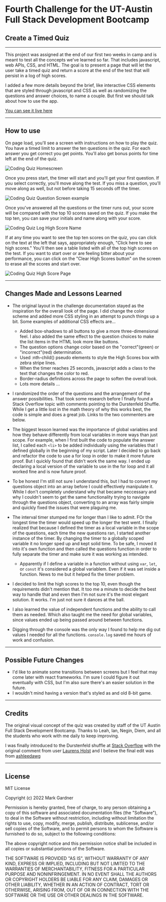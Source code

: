 # Fourth Challenge for the UT-Austin Full Stack Development Bootcamp

## Create a Timed Quiz 


___


This project was assigned at the end of our first two weeks in camp and is meant to test all the concepts we've learned so far. That includes javascript, web APIs, CSS, and HTML. The goal is to present a page that will let the user take a timed quiz and return a score at the end of the test that will persist in a log of high scores. 

I added a few more details beyond the brief, like interactive CSS elements that are styled through javascript and CSS as well as randomizing the questions and answer choices, to name a couple. But first we should talk about how to use the app.

[You can see it live here](https://markgatx.github.io/ModuleFourChallenge/)



___



## How to use

On page load, you'll see a screen with instructions on how to play the quiz. You have a timed limit to answer the ten questions in the quiz. For each answer you get correct you get points. You'll also get bonus points for time left at the end of the quiz.

![Coding Quiz Homescreen](./assets/images/Timed%20Coding%20Quiz%20Home%20Screen.jpg)

Once you press start, the timer will start and you'll get your first question. If you select correctly, you'll move along the test. If you miss a question, you'll move along as well, but not before taking 15 seconds off the timer.

![Coding Quiz Question Screen example](./assets/images/Coding%20Quiz%20Question%20example.jpg)

Once you've answered all the questions or the timer runs out, your score will be compared with the top 10 scores saved on the quiz. If you make the top ten, you can save your initials and name along with your score.

![Coding Quiz Log High Score Name](./assets/images/Coding%20Quiz%20Log%20High%20Scores%20example.jpg)

If at any time you want to see the top ten scores on the quiz, you can click on the text at the left that says, appropriately enough, "Click here to see high scores." You'll then see a table listed with all of the top high scores on the test. If you want to start over or are feeling bitter about your performance, you can click on the "Clear High Scores button" on the screen to erase all the scores and start over.

![Coding Quiz High Score Page](./assets/images/Coding%20Quiz%20High%20Scores.jpg)


___


## Changes Made and Lessons Learned

- The original layout in the challenge documentation stayed as the inspiration for the overall look of the page. I did change the color scheme and added more CSS styling in an attempt to punch things up a bit. Some examples of additional CSS effects are...
    - Added box-shadows to all buttons to give a more three-dimensional feel. I also added the same effect to the question choices to make the list items in the HTML look more like buttons.
    - The question options change color based on the "correct"(green) or "incorrect"(red) determination.
    - Used :nth-child() pseudo elements to style the High Scores box with zebra stripe lines.
    - When the timer reaches 25 seconds, javascript adds a class to the text that changes the color to red. 
    - Border-radius definitions across the page to soften the overall look.
    - Lots more details ...

- I randomized the order of the questions and the arrangement of the answer possibilities. That took some research before I finally found a Stack Overflow topic with comments pointing to the Durstenfeld Shuffle. While I get a little lost in the math theory of why this works best, the code is simple and does a great job. Links to the two commenters are below.

 - The biggest lesson learned was the importance of global variables and how they behave differently from local variables in more ways than just scope. For example, when I first built the code to populate the answer list, I called each `<li>` to be added individually using the variables that I defined globally in the beginning of my script. Later I decided to go back and refactor the code to use a for loop in order to make it more future proof. But I quickly found that didn't work the same way. I ended up declaring a local version of the variable to use in the for loop and it all worked fine and is now future proof.

- To be honest I'm still not sure I understand this, but I had to convert my questions object into an array before I could effectively manipulate it. While I don't completely understand why that became neccessary and why I couldn't seem to get the same functionality trying to navigate through the questions object, converting to an array was fairly simple and quickly fixed the issues that were plaguing me.

- The interval timer stumped me for longer than I like to admit. FOr the longest time the timer would speed up the longer the test went. I finally realized that because I defined the timer as a local variable in the scope of the questions, each time the new questions ran, I started another instance of the timer. By changing the timer to a globally scoped variable it no longer sped up and kept solid time. To be safe, I moved it into it's own function and then called the questions function in order to fully separate the timer and make sure it was working as intended.
    - Apparently if I define a variable in a function without using `var`, `let`, or `const` it's considered a global variablem. Even if it was set inside a function. News to me but it helped fix the timer problem.

- I decided to limit the high scores to the top 10, even though the requirements didn't mention that. It too me a minute to decide the best way to handle that and even then I'm not sure it's the most elegant solution. It works. I'm just not sure it dances at the ball.

- I also learned the value of independent functions and the ability to call them as needed. Which also taught me the need for global variables, since values ended up being passed around between functions.

- Digging through the console was the only way I found to help me dig out values I needed for all the functions. `console.log` saved me hours of work and confusion.


___



## Possible Future Changes

- I'd like to animate some transitions between screens but I feel that may come later with react frameworks. I'm sure I could figure it out eventually with CSS, but I'm also sure there's an easier solution in the future.
- I wouldn't mind having a version that's styled as and old 8-bit game.


___



## Credits


The original visual concept of the quiz was created by staff of the UT Austin Full Stack Development Bootcamp. Thanks to Leah, Ian, Negin, Diem, and all the students who work with me daily to keep improving. 

I was finally introduced to the Durstenfeld shuffle at [Stack Overflow](https://stackoverflow.com/questions/2450954/how-to-randomize-shuffle-a-javascript-array) with the original comment from user [Laurens Holst](https://stackoverflow.com/users/310500/laurens-holst) and I believe the final edit was from [ashleedawg](https://stackoverflow.com/users/8112776/ashleedawg)


___



## License

MIT License

Copyright (c) 2022 Mark Gardner

Permission is hereby granted, free of charge, to any person obtaining a copy
of this software and associated documentation files (the "Software"), to deal
in the Software without restriction, including without limitation the rights
to use, copy, modify, merge, publish, distribute, sublicense, and/or sell
copies of the Software, and to permit persons to whom the Software is
furnished to do so, subject to the following conditions:

The above copyright notice and this permission notice shall be included in all
copies or substantial portions of the Software.

THE SOFTWARE IS PROVIDED "AS IS", WITHOUT WARRANTY OF ANY KIND, EXPRESS OR
IMPLIED, INCLUDING BUT NOT LIMITED TO THE WARRANTIES OF MERCHANTABILITY,
FITNESS FOR A PARTICULAR PURPOSE AND NONINFRINGEMENT. IN NO EVENT SHALL THE
AUTHORS OR COPYRIGHT HOLDERS BE LIABLE FOR ANY CLAIM, DAMAGES OR OTHER
LIABILITY, WHETHER IN AN ACTION OF CONTRACT, TORT OR OTHERWISE, ARISING FROM,
OUT OF OR IN CONNECTION WITH THE SOFTWARE OR THE USE OR OTHER DEALINGS IN THE
SOFTWARE.